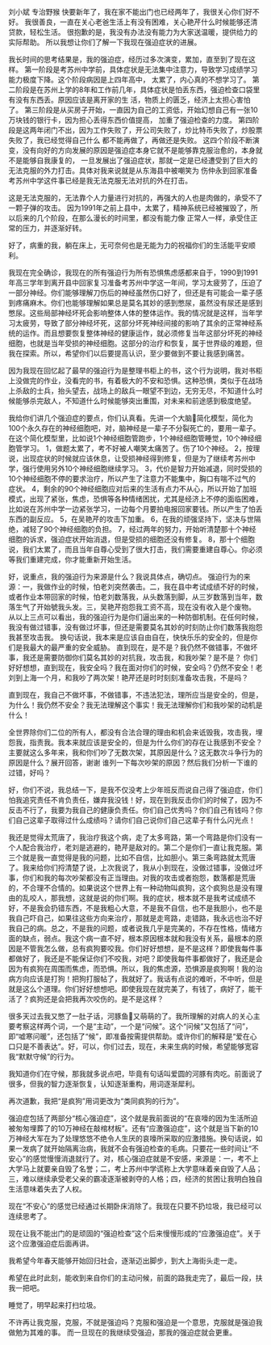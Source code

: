刘小斌 专治野猴
快要新年了，我在家不能出门也已经两年了，我很关心你们好不好。
我很善良，一直在关心老爸生活上有没有困难，关心艳芹什么时候能够还清贷款，轻松生活。
很抱歉的是，我没有办法没有能力为大家送温暖，提供给力的实际帮助。
所以我想让你们了解一下我现在强迫症状的进展。

我长时间的思考结果是，我的强迫症，经历过多次演变，累加，直至到了现在这样。
第一阶段是考苏州中学前，具体症状是无法集中注意力，导致学习成绩学习能力极度下降。这个阶段病因是上四年高中，
太累了，内心真的不想学习了。
第二阶段是在苏州上学的8年和工作前几年，具体症状是怕丢东西，强迫检查口袋里有没有东西丢。原因应该是离开家的生
活，物质上的匮乏，经济上太担心害怕了。
第三阶段是从买房子开始，一直因为自己的工资低，开始幻想自己有一张10万块钱的银行卡，因为担心丢得东西价值提高，
加重了强迫检查的力度。
第四阶段是这两年闭门不出，因为工作失败了，开公司失败了，炒比特币失败了，炒股票失败了，我已经觉得自己什么
都不能再做了，再做还是失败。
这四个阶段不断演变，没有向好的方向发展的原因是强迫症本身它就不是能够靠克服治愈的，本身就不是能够自我康复的，
一旦发展出了强迫症状，那就一定是已经遭受到了巨大的无法克服的外力打击。具体对我来说就是从东海县中被嘲笑为
伤仲永到回家准备考苏州中学这件事已经是我无法克服无法对抗的外在打击。

这是无法克服的，无法靠个人力量进行对抗的，再强大的人也是肉做的，承受不了一颗子弹的攻击。
因为1991年之前上县中，太累了，精神系统已经被摧毁了，所以后来的几个阶段，在那么漫长的时间里，都没有能力像
正常人一样，承受住正常的压力，并逐渐好转。

好了，病重的我，躺在床上，无可奈何也是无能为力的祝福你们的生活能平安顺利。

我现在完全确诊，我现在的所有强迫行为所有恐惧焦虑感都来自于，1990到1991年高三学年到离开县中回家复习准备考苏州中学这一年间，学习太疲劳了，压迫了一部分神经。你们能够理解刀伤后的神经虽然伤口好了，但还是有可能会一辈子感到疼痛麻木。你们也能够理解如果总是莫名其妙的感到憋尿，虽然没有尿还是感到憋尿。这些局部神经坏死会影响整体人体的整体运作。我的情况就是这样，当年学习太疲劳，导致了部分神经坏死，这部分坏死神经间接的影响了其余的正常神经系统的运作。而且想要恢复整体神经的健康运作，就必须修复当年这部分坏死的神经细胞，也就是当年受损的神经细胞。这部分的治疗和恢复，属于世界级的难题，但我在探索。所以，希望你们以后要提高认识，至少要做到不要让我感到痛苦。

因为我现在回忆起了最早的强迫行为是整理书柜上的书，这个行为说明，我对书柜上没做完的作业，没看完的书，有着极大的不安和恐惧。这种恐惧，类似于在战场上杀敌的士兵，抬头望去，战场上的敌兵一眼望不到边，无穷无尽，不知道什么时候能够杀完敌人，不知道什么时候能够突出重围，对未来和前途感到极度绝望。

我给你们讲几个强迫症的要点，你们认真看。先讲一个大脑🧠简化模型，简化为100个永久存在的神经细胞吧，对，脑神经是一辈子不分裂死亡的，要用一辈子。在这个简化模型里，比如说1个神经细胞管跑步，1个神经细胞管睡觉，10个神经细胞管学习。
1，做题太累了，考不好被人嘲笑太痛苦了。伤了10个神经。
2，按理说，出现症状的时候就应该休息，让受损神经得到修复，但是为了继续考苏州中学，强行使用另外10个神经细胞继续学习。
3，代价是智力开始减退，同时受损的10个神经细胞不停的要求治疗，所以产生了注意力不能集中，胸口有喘不过气的症状。
4，剩余的90个神经细胞应对后来的生活有点力不从心，所以开始了加班模式，出现了紧张，焦虑，恐惧等各种情绪困扰，尤其是经济上不停的面临困难，比如说在苏州中学一边紧张学习，一边每个月要拍电报回家要钱。所以产生了怕丢东西的副反应。
5，在吴艳芹的攻击下加重。
6，在我的顽强坚持下，坚决与世隔绝，减轻了90个神经细胞的负担。
7，经过两年的努力，开始听清楚那十个神经细胞的诉求，强迫症状开始消退，但是受损的细胞还没有修复。
8，那十个细胞说，我们太累了，而且当年自尊心受到了很大打击，我们需要重建自尊心。你必须等我们重建完成，你才能重新开始生活。

好，说重点，我的强迫行为来源是什么？我说具体点，确切点。
强迫行为的来源：一，我做作业的时候，怕老刘突然袭击。二，我在县中考试成绩不好的时候，或者作业本带回家的时候，怕老刘数落我，从头数落到脚，从三岁数落到当年，数落生气了开始號我头发。三，吴艳芹抱怨我工资不高，现在没有收入是个废物。
从以上三点可以看出，我的强迫行为是你们逼出来的一种防御机制。在任何时候，我没有做过错事，没有做过坏事，但还是需要莫名其妙的时刻防止你们数落我抱怨我甚至攻击我。
换句话说，我本来是应该自由自在，快快乐乐的安全的，但是你们是我最大的最严重的安全威胁。
直到现在，是不是？我仍然不做错事，不做坏事，我还是需要防御你们莫名其妙的对抗我，攻击我，和我吵架？是不是？
你们好好想想，直到现在，我安全吗？我在面对你们的时候，安全吗？仍然不安全！老刘到上海一个月，和我吵了两次架！艳芹还是时时刻刻准备攻击我，不是吗？

直到现在，我自己不做坏事，不做错事，不违法犯法，理所应当是安全的，但是，为什么！我仍然不安全？我无法理解这个事实！我无法理解你们和我吵架的动机是什么！

全世界除你们二位的所有人，都没有合法合理的理由和机会来诋毁我，攻击我，埋怨我，指责我。我本来就应该是安全的，但是为什么你们的存在让我感到不安全？
主要就这么多年来，我和你们吵了无数次架，其原因是什么？这无数次斗争行为的原因是什么？展开回答，谢谢
谁列一下每次吵架的原因？然后我们分析一下谁的过错，好吗？

好，你们不说，我总结一下，是我不仅没考上少年班反而说自己得了强迫症，你们怕我追究责任不肯负责任，嫌弃我没钱！好，现在到我反击你们的时候了，因为不反击不行了，我要为我自己的健康负责任。你们自己优秀吗？你们自己有钱吗？你们自己这辈子取得过什么成绩吗？请你们自己说你们自己这辈子有什么闪光点！

我还是觉得太荒唐了，我治疗我这个病，走了太多弯路，第一个弯路是你们没有一个人配合我治疗，老刘是逃避的，艳芹是敌对的。第二个是你们一直让我克服。第三个就是我一直觉得是我的问题，比如不自信，比如胆小。第三条弯路就太荒唐了。我来给你们捋清楚了说，上次我说了，我从小到现在，没做过错事，没做过坏事，你们和我的每次吵架都没有正当理由。对我的攻击或者抱怨，数落都是荒唐的，不合理不合情的。如果说这个世界上有一种动物叫疯狗，这个疯狗总是没有理由的乱咬人，那我想，这就是说的你们啊。我的症状，根本就不是我考试成绩不好，不是我会扔错东西，不是我粗心大意，不是我不自信，也不是我胆小，也不是我自己吓自己，如果往这些方向来治疗，那就是走弯路，走错路，我永远也治不好我自己的病。总之，不是我的问题，或者说我几乎是完美的，不存在性格，情绪方面的缺点，弱点。我这个病一直不好，根本原因根本就和我没有关系，最根本的原因是不管我怎么做，总有疯狗要咬我。你们好好想想，是不是这样？即使我每件事都做好了，我还是不能保证你们不咬我，对吧？即使我每件事都做好了，我还是会因为有疯狗在周围而焦虑，而恐惧。所以，我的焦虑源，恐惧源是疯狗啊！我的治病方向应该是打狗！把狗打服帖了，我就好了。我话有点说的难听，不中听，但是就是这么个道理。你们好好想想吧。即使我现在就完美了，有钱了，病好了，能干活了？疯狗还是会把我再次咬伤的。是不是这样？

很多天过去我又憋了一肚子话，河豚鱼🐡又萌萌的了。我所理解的对病人的关心主要考察这样两个词，一个是“主动”，一个是“问候”。这个“问候”又包括了“问”，即“嘘寒问暖”，还包括了“候”，即准备按需提供帮助。或许你们的解释是“爱在心口只是不善表达”。好，可以，你们过去，现在，未来生病的时候，希望能够宽容我“默默守候”的行为。

我知道你们在守候，那我就多说点吧，毕竟有句话叫爱圆的河豚有肉吃。前面说了很多，但我的智力逐渐恢复，认知逐渐重构，用词逐渐犀利。

再次道歉，我把“是疯狗”用词更改为“类同疯狗的行为”。

强迫症包括了两部分“核心强迫症”，这个就是我前面说的“在哀嚎的因为生活所迫被匆匆埋葬了的10万神经在敲棺材板”。还有“应激强迫症”，这个就是当下新的10万神经大军在为了处理悠悠不绝令人生厌的哀嚎所采取的应激措施。换句话说，如果一发病了就开始隔离治病，我就不会有强迫检查的毛病。只要花一些时间让“不安心”的感觉慢慢消退就行了。对，核心强迫症就是不安感，来源是：一，考不上大学马上就要亲自毁了名誉；二，考上苏州中学谎称上大学意味着亲自毁了人品；三，难以继续承受老父亲的霸凌逐渐被剥夺的人格；四，经济的贫困让我明白独自生活意味着失去了人权。

现在“不安心”的感觉已经通过长期卧床消除了。我现在只要不扔垃圾，我已经可以连续思考了。

现在让我不能出门的是顽固的“强迫检查”这个后来慢慢形成的“应激强迫症”。关于这个应激强迫症后面再讲。

我希望今年春天能够开始回归社会，逐渐迈出脚步，到大上海街头走一走。

希望在此时此刻，能收到来自你们的主动问候，前面的路我走完了，最后一段，扶我一把吧。

睡觉了，明早起来打扫垃圾。

不许再让我克服，克服，不就是强迫吗？克服和强迫是一个意思，克服就是强迫我做勉为其难的事。
而一旦现在的我继续受强迫，那我的强迫症就会更重。